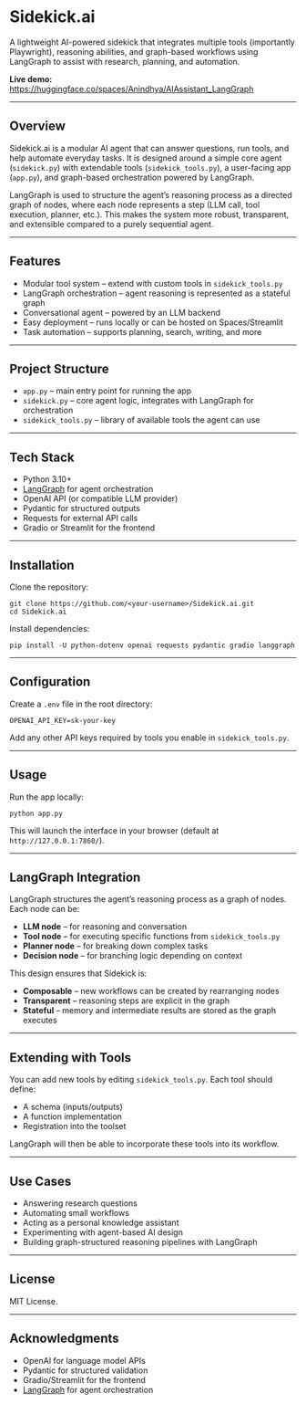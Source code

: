 # Sidekick.ai

A lightweight AI-powered sidekick that integrates multiple tools (importantly Playwright), reasoning abilities, and graph-based workflows using LangGraph to assist with research, planning, and automation.

**Live demo:** https://huggingface.co/spaces/Anindhya/AIAssistant_LangGraph

---

## Overview

Sidekick.ai is a modular AI agent that can answer questions, run tools, and help automate everyday tasks. It is designed around a simple core agent (`sidekick.py`) with extendable tools (`sidekick_tools.py`), a user-facing app (`app.py`), and graph-based orchestration powered by LangGraph.

LangGraph is used to structure the agent’s reasoning process as a directed graph of nodes, where each node represents a step (LLM call, tool execution, planner, etc.). This makes the system more robust, transparent, and extensible compared to a purely sequential agent.

---

## Features

- Modular tool system – extend with custom tools in `sidekick_tools.py`
- LangGraph orchestration – agent reasoning is represented as a stateful graph
- Conversational agent – powered by an LLM backend
- Easy deployment – runs locally or can be hosted on Spaces/Streamlit
- Task automation – supports planning, search, writing, and more

---

## Project Structure

- `app.py` – main entry point for running the app
- `sidekick.py` – core agent logic, integrates with LangGraph for orchestration
- `sidekick_tools.py` – library of available tools the agent can use

---

## Tech Stack

- Python 3.10+
- [LangGraph](https://langchain-ai.github.io/langgraph/) for agent orchestration
- OpenAI API (or compatible LLM provider)
- Pydantic for structured outputs
- Requests for external API calls
- Gradio or Streamlit for the frontend

---

## Installation

Clone the repository:

    git clone https://github.com/<your-username>/Sidekick.ai.git
    cd Sidekick.ai

Install dependencies:

    pip install -U python-dotenv openai requests pydantic gradio langgraph

---

## Configuration

Create a `.env` file in the root directory:

    OPENAI_API_KEY=sk-your-key

Add any other API keys required by tools you enable in `sidekick_tools.py`.

---

## Usage

Run the app locally:

    python app.py

This will launch the interface in your browser (default at `http://127.0.0.1:7860/`).

---

## LangGraph Integration

LangGraph structures the agent’s reasoning process as a graph of nodes. Each node can be:

- **LLM node** – for reasoning and conversation
- **Tool node** – for executing specific functions from `sidekick_tools.py`
- **Planner node** – for breaking down complex tasks
- **Decision node** – for branching logic depending on context

This design ensures that Sidekick is:
- **Composable** – new workflows can be created by rearranging nodes
- **Transparent** – reasoning steps are explicit in the graph
- **Stateful** – memory and intermediate results are stored as the graph executes

---

## Extending with Tools

You can add new tools by editing `sidekick_tools.py`. Each tool should define:
- A schema (inputs/outputs)
- A function implementation
- Registration into the toolset

LangGraph will then be able to incorporate these tools into its workflow.

---

## Use Cases

- Answering research questions
- Automating small workflows
- Acting as a personal knowledge assistant
- Experimenting with agent-based AI design
- Building graph-structured reasoning pipelines with LangGraph

---

## License

MIT License.

---

## Acknowledgments

- OpenAI for language model APIs
- Pydantic for structured validation
- Gradio/Streamlit for the frontend
- [LangGraph](https://langchain-ai.github.io/langgraph/) for agent orchestration
